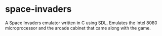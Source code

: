 # space-invaders

A Space Invaders emulator written in C using SDL. Emulates the Intel 8080 microprocessor and the arcade cabinet that came along with the game.
